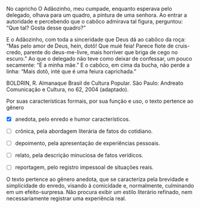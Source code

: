 

No capricho O Adãozinho, meu cumpade, enquanto esperava pelo delegado, olhava para um quadro, a pintura de uma senhora. Ao entrar a autoridade e percebendo que o cabôco admirava tal figura, perguntou: “Que tal? Gosta desse quadro?”

E o Adãozinho, com toda a sinceridade que Deus dá ao cabôco da roça: “Mas pelo amor de Deus, hein, dotô! Que muié feia! Parece fiote de cruis-credo, parente do deus-me-livre, mais horríver que briga de cego no escuro.” Ao que o delegado não teve como deixar de confessar, um pouco secamente: “É a minha mãe.” E o cabôco, em cima da bucha, não perde a linha: “Mais dotô, inté que é uma feiura caprichada.”

BOLDRIN, R. Almanaque Brasil de Cultura Popular. São Paulo: Andreato Comunicação e Cultura, no 62, 2004 (adaptado).

Por suas características formais, por sua função e uso, o texto pertence ao gênero



- [x] anedota, pelo enredo e humor característicos.
- [ ] crônica, pela abordagem literária de fatos do cotidiano.
- [ ] depoimento, pela apresentação de experiências pessoais.
- [ ] relato, pela descrição minuciosa de fatos verídicos.
- [ ] reportagem, pelo registro impessoal de situações reais.


O texto pertence ao gênero anedota, que se caracteriza pela brevidade e simplicidade do enredo, visando à comicidade e, normalmente, culminando em um efeito-surpresa. Não procura exibir um estilo literário refinado, nem necessariamente registrar uma experiência real.

        